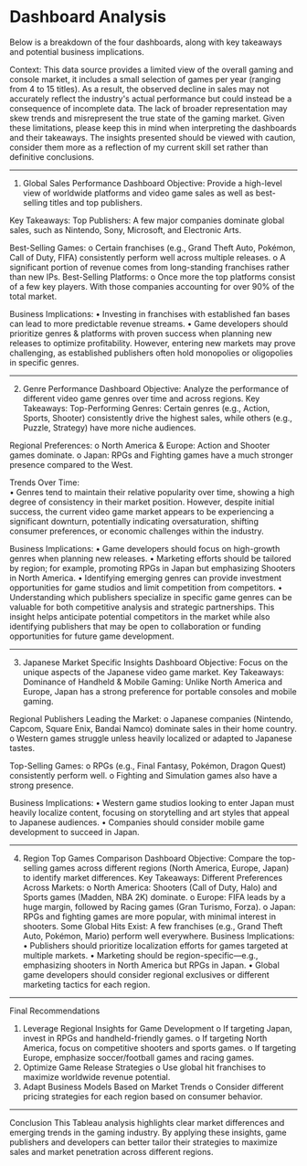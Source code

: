 # Dashboard Analysis
Below is a breakdown of the four dashboards, along with key takeaways and potential business implications.

Context:
This data source provides a limited view of the overall gaming and console market,  it includes a small selection of games per year (ranging from 4 to 15 titles). As a result, the observed decline in sales may not accurately reflect the industry's actual performance but could instead be a consequence of incomplete data. The lack of broader representation may skew trends and misrepresent the true state of the gaming market.
Given these limitations, please keep this in mind when interpreting the dashboards and their takeaways. The insights presented should be viewed with caution, consider them more as a reflection of my current skill set rather than definitive conclusions.

________________________________________

1. Global Sales Performance Dashboard
Objective: Provide a high-level view of worldwide platforms and video game sales as well as best-selling titles and top publishers.

Key Takeaways:
Top Publishers: A few major companies dominate global sales, such as Nintendo, Sony, Microsoft, and Electronic Arts.

Best-Selling Games: 
o	Certain franchises (e.g., Grand Theft Auto, Pokémon, Call of Duty, FIFA) consistently perform well across multiple releases.
o	A significant portion of revenue comes from long-standing franchises rather than new IPs.
Best-Selling Platforms: 
o	Once more the top platforms consist of a few key players. With those companies accounting for over 90% of the total market.

Business Implications:
•	Investing in franchises with established fan bases can lead to more predictable revenue streams.
•	Game developers should prioritize genres & platforms with proven success when planning new releases to optimize profitability. However, entering new markets may prove challenging, as established publishers often hold monopolies or oligopolies in specific genres.

________________________________________
2. Genre Performance Dashboard
Objective: Analyze the performance of different video game genres over time and across regions.
Key Takeaways:
Top-Performing Genres: Certain genres (e.g., Action, Sports, Shooter) consistently drive the highest sales, while others (e.g., Puzzle, Strategy) have more niche audiences.

Regional Preferences: 
o	North America & Europe: Action and Shooter games dominate.
o	Japan: RPGs and Fighting games have a much stronger presence compared to the West.

Trends Over Time:  
•	Genres tend to maintain their relative popularity over time, showing a high degree of consistency in their market position. However, despite initial success, the current video game market appears to be experiencing a significant downturn, potentially indicating oversaturation, shifting consumer preferences, or economic challenges within the industry.


Business Implications:
•	Game developers should focus on high-growth genres when planning new releases.
•	Marketing efforts should be tailored by region; for example, promoting RPGs in Japan but emphasizing Shooters in North America.
•	Identifying emerging genres can provide investment opportunities for game studios and limit competition from competitors.
•	Understanding which publishers specialize in specific game genres can be valuable for both competitive analysis and strategic partnerships. This insight helps anticipate potential competitors in the market while also identifying publishers that may be open to collaboration or funding opportunities for future game development.


________________________________________

3. Japanese Market Specific Insights Dashboard
Objective: Focus on the unique aspects of the Japanese video game market.
Key Takeaways:
Dominance of Handheld & Mobile Gaming: Unlike North America and Europe, Japan has a strong preference for portable consoles and mobile gaming.

Regional Publishers Leading the Market: 
o	Japanese companies (Nintendo, Capcom, Square Enix, Bandai Namco) dominate sales in their home country.
o	Western games struggle unless heavily localized or adapted to Japanese tastes.


Top-Selling Games: 
o	RPGs (e.g., Final Fantasy, Pokémon, Dragon Quest) consistently perform well.
o	Fighting and Simulation games also have a strong presence.

Business Implications:
•	Western game studios looking to enter Japan must heavily localize content, focusing on storytelling and art styles that appeal to Japanese audiences.
•	Companies should consider mobile game development to succeed in Japan.
________________________________________
4. Region Top Games Comparison Dashboard
Objective: Compare the top-selling games across different regions (North America, Europe, Japan) to identify market differences.
Key Takeaways:
Different Preferences Across Markets: 
o	North America: Shooters (Call of Duty, Halo) and Sports games (Madden, NBA 2K) dominate.
o	Europe: FIFA leads by a huge margin, followed by Racing games (Gran Turismo, Forza).
o	Japan: RPGs and fighting games are more popular, with minimal interest in shooters.
Some Global Hits Exist: A few franchises (e.g., Grand Theft Auto, Pokémon, Mario) perform well everywhere.
Business Implications:
•	Publishers should prioritize localization efforts for games targeted at multiple markets.
•	Marketing should be region-specific—e.g., emphasizing shooters in North America but RPGs in Japan.
•	Global game developers should consider regional exclusives or different marketing tactics for each region.
________________________________________
Final Recommendations
1.	Leverage Regional Insights for Game Development
o	If targeting Japan, invest in RPGs and handheld-friendly games.
o	If targeting North America, focus on competitive shooters and sports games.
o	If targeting Europe, emphasize soccer/football games and racing games.
2.	Optimize Game Release Strategies
o	Use global hit franchises to maximize worldwide revenue potential.
3.	Adapt Business Models Based on Market Trends
o	Consider different pricing strategies for each region based on consumer behavior.
________________________________________
Conclusion
This Tableau analysis highlights clear market differences and emerging trends in the gaming industry. By applying these insights, game publishers and developers can better tailor their strategies to maximize sales and market penetration across different regions.
